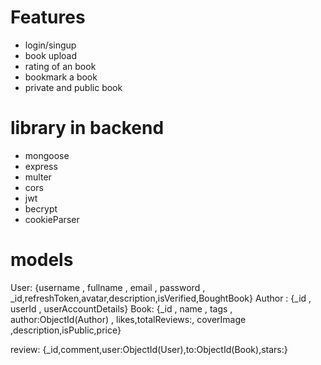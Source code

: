 # Features 
- login/singup
- book upload 
- rating of an book 
- bookmark a book 
- private and public book 

# library in backend 
- mongoose 
- express 
- multer 
- cors
- jwt 
- becrypt 
- cookieParser 

# models 
User: {username , fullname , email , password , _id,refreshToken,avatar,description,isVerified,BoughtBook}
Author : {_id , userId , userAccountDetails}
Book: {_id , name , tags , author:ObjectId(Author) , likes,totalReviews:, coverImage ,description,isPublic,price}


review: {_id,comment,user:ObjectId(User),to:ObjectId(Book),stars:}
